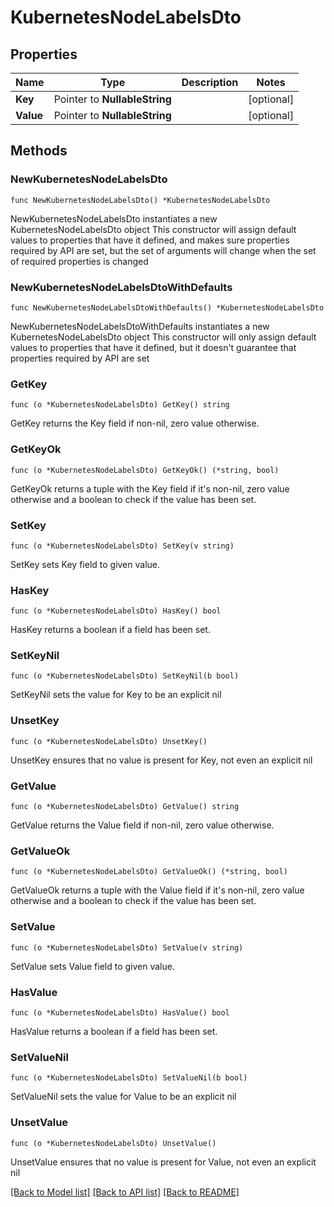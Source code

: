 # KubernetesNodeLabelsDto

## Properties

Name | Type | Description | Notes
------------ | ------------- | ------------- | -------------
**Key** | Pointer to **NullableString** |  | [optional] 
**Value** | Pointer to **NullableString** |  | [optional] 

## Methods

### NewKubernetesNodeLabelsDto

`func NewKubernetesNodeLabelsDto() *KubernetesNodeLabelsDto`

NewKubernetesNodeLabelsDto instantiates a new KubernetesNodeLabelsDto object
This constructor will assign default values to properties that have it defined,
and makes sure properties required by API are set, but the set of arguments
will change when the set of required properties is changed

### NewKubernetesNodeLabelsDtoWithDefaults

`func NewKubernetesNodeLabelsDtoWithDefaults() *KubernetesNodeLabelsDto`

NewKubernetesNodeLabelsDtoWithDefaults instantiates a new KubernetesNodeLabelsDto object
This constructor will only assign default values to properties that have it defined,
but it doesn't guarantee that properties required by API are set

### GetKey

`func (o *KubernetesNodeLabelsDto) GetKey() string`

GetKey returns the Key field if non-nil, zero value otherwise.

### GetKeyOk

`func (o *KubernetesNodeLabelsDto) GetKeyOk() (*string, bool)`

GetKeyOk returns a tuple with the Key field if it's non-nil, zero value otherwise
and a boolean to check if the value has been set.

### SetKey

`func (o *KubernetesNodeLabelsDto) SetKey(v string)`

SetKey sets Key field to given value.

### HasKey

`func (o *KubernetesNodeLabelsDto) HasKey() bool`

HasKey returns a boolean if a field has been set.

### SetKeyNil

`func (o *KubernetesNodeLabelsDto) SetKeyNil(b bool)`

 SetKeyNil sets the value for Key to be an explicit nil

### UnsetKey
`func (o *KubernetesNodeLabelsDto) UnsetKey()`

UnsetKey ensures that no value is present for Key, not even an explicit nil
### GetValue

`func (o *KubernetesNodeLabelsDto) GetValue() string`

GetValue returns the Value field if non-nil, zero value otherwise.

### GetValueOk

`func (o *KubernetesNodeLabelsDto) GetValueOk() (*string, bool)`

GetValueOk returns a tuple with the Value field if it's non-nil, zero value otherwise
and a boolean to check if the value has been set.

### SetValue

`func (o *KubernetesNodeLabelsDto) SetValue(v string)`

SetValue sets Value field to given value.

### HasValue

`func (o *KubernetesNodeLabelsDto) HasValue() bool`

HasValue returns a boolean if a field has been set.

### SetValueNil

`func (o *KubernetesNodeLabelsDto) SetValueNil(b bool)`

 SetValueNil sets the value for Value to be an explicit nil

### UnsetValue
`func (o *KubernetesNodeLabelsDto) UnsetValue()`

UnsetValue ensures that no value is present for Value, not even an explicit nil

[[Back to Model list]](../README.md#documentation-for-models) [[Back to API list]](../README.md#documentation-for-api-endpoints) [[Back to README]](../README.md)


